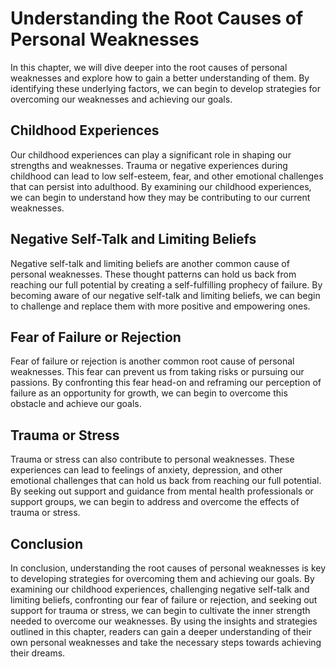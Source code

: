 Understanding the Root Causes of Personal Weaknesses
============================================================================================================

In this chapter, we will dive deeper into the root causes of personal weaknesses and explore how to gain a better understanding of them. By identifying these underlying factors, we can begin to develop strategies for overcoming our weaknesses and achieving our goals.

Childhood Experiences
---------------------

Our childhood experiences can play a significant role in shaping our strengths and weaknesses. Trauma or negative experiences during childhood can lead to low self-esteem, fear, and other emotional challenges that can persist into adulthood. By examining our childhood experiences, we can begin to understand how they may be contributing to our current weaknesses.

Negative Self-Talk and Limiting Beliefs
---------------------------------------

Negative self-talk and limiting beliefs are another common cause of personal weaknesses. These thought patterns can hold us back from reaching our full potential by creating a self-fulfilling prophecy of failure. By becoming aware of our negative self-talk and limiting beliefs, we can begin to challenge and replace them with more positive and empowering ones.

Fear of Failure or Rejection
----------------------------

Fear of failure or rejection is another common root cause of personal weaknesses. This fear can prevent us from taking risks or pursuing our passions. By confronting this fear head-on and reframing our perception of failure as an opportunity for growth, we can begin to overcome this obstacle and achieve our goals.

Trauma or Stress
----------------

Trauma or stress can also contribute to personal weaknesses. These experiences can lead to feelings of anxiety, depression, and other emotional challenges that can hold us back from reaching our full potential. By seeking out support and guidance from mental health professionals or support groups, we can begin to address and overcome the effects of trauma or stress.

Conclusion
----------

In conclusion, understanding the root causes of personal weaknesses is key to developing strategies for overcoming them and achieving our goals. By examining our childhood experiences, challenging negative self-talk and limiting beliefs, confronting our fear of failure or rejection, and seeking out support for trauma or stress, we can begin to cultivate the inner strength needed to overcome our weaknesses. By using the insights and strategies outlined in this chapter, readers can gain a deeper understanding of their own personal weaknesses and take the necessary steps towards achieving their dreams.

